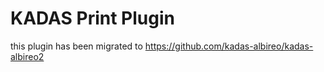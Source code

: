 KADAS Print Plugin
==================

this plugin has been migrated to https://github.com/kadas-albireo/kadas-albireo2
